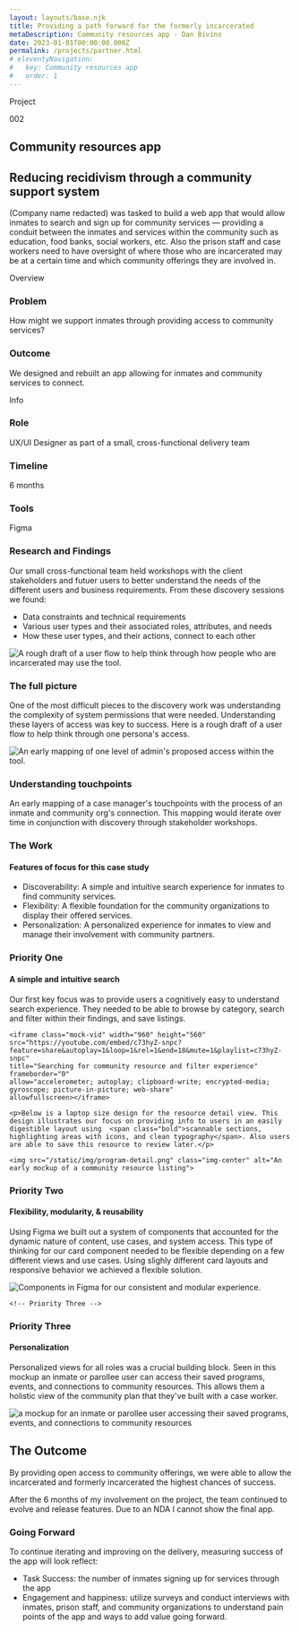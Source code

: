 ```yaml
---
layout: layouts/base.njk
title: Providing a path forward for the formerly incarcerated
metaDescription: Community resources app - Dan Bivins
date: 2023-01-01T00:00:00.000Z
permalink: /projects/partner.html
# eleventyNavigation:
#   key: Community resources app
#   order: 1
---
```



<div class="case-study-content">
    <div class="case-study-content-inner">
        <div id="overview" class="case-study-body">
            <div class="case-info">
                <div class="case-study-info left-info">
                    <div class="section-header-container about">
                        <div class="section-header">
                            <p>Project</p>
                            <p>002</p>
                        </div>
                    </div>
                    <h2 class="proj-name">Community resources app</h2>
                    <h2 class="proj-desc">Reducing recidivism through a community support system</h2>
                    <p>(Company name redacted) was tasked to build a web app that would allow inmates to search and sign up for community services &mdash; providing a conduit between the inmates and services within the community such as education, food banks, social workers, etc. Also the prison staff and case workers need to have oversight of where those who are incarcerated may be at a certain time and which community offerings they are involved in. </p>
                    <div class="section-header-container about">
                        <div class="section-header">
                            <p>Overview</p>
                        </div>
                    </div>
                    <div class="flex">
                        <div class="col-half">
                            <h3>Problem</h3>
                            <p class="process-main-text">How might we support inmates through providing access to community services?</p>
                        </div>
                    <div class="col-half">
                        <h3>Outcome</h3>
                        <p class="process-main-text">We designed and rebuilt an app allowing for inmates and community services to connect.</p>
                    </div>
                </div>
            </div>
            <div class="case-study-info right-info">
                <div class="section-header-container about">
                    <div class="section-header">
                        <p>Info</p>
                    </div>
                </div>
                <div class="case-study-info-right-group">
                    <div>
                        <h3>Role</h3>
                        <p class="case-info-right-text">UX/UI Designer as part of a small, cross-functional delivery team</p>
                    </div>
                    <div>
                        <h3>Timeline</h3>
                        <p class="case-info-right-text">6 months</p>
                    </div>
                </div>
                <div>
                    <h3>Tools</h3>
                    <p class="case-info-right-text">Figma</p>
                </div>
            </div>
        </div>
    </div>
</div>  
    <div class="case-study-body">
        <div class="section-header-container about">
            <div class="section-header">
                <h3>Research and Findings</h3> 
            </div>
        </div>
        <p>Our small cross-functional team held <span class="bold">workshops with the client stakeholders and futuer users</span> to better understand the needs of the different users and business requirements. From these discovery sessions we found:</p>
        <ul>
            <li>Data constraints and technical requirements</li>
            <li>Various user types and their associated roles, attributes, and needs</li>
            <li>How these user types, and their actions, connect to each other</li>
        </ul>
    </div>

<div class="full-width light">
    <div class="flex-thirds flex">
        <div class="col">
            <img src="/static/img/cc_roles.png" alt="A rough draft of a user flow to help think through how people who are incarcerated may use the tool.">   
        </div>
        <div class="col">  
            <h3 class="project-heading">The full picture</h3>
            <p>One of the most difficult pieces to the discovery work was understanding the complexity of system permissions that were needed. Understanding these layers of access was key to success. Here is a rough draft of a user flow to help think through one persona's access.</p>
        </div>
    </div>
    <div class="flex-thirds flex">
        <div class="col">
            <img src="/static/img/sec0.jpg" alt="An early mapping of one level of admin's proposed access within the tool.">
        </div>
        <div class="col">  
            <h3 class="project-heading">Understanding touchpoints</h3>
            <p>An early mapping of a case manager's touchpoints with the process of an inmate and community org's connection. This mapping would <span class="bold">iterate over time in conjunction with discovery through stakeholder workshops.</span></p>
        </div>
    </div>
</div>
        
<div class="full-width">
<div class="case-study-body">
    <div class="section-header-container about">
        <div class="section-header">
            <h3>The Work</h3> 
        </div>
    </div>
    <h4>Features of focus for this case study</h4>
    <ul>
        <li><span class="bold">Discoverability:</span> A simple and intuitive search experience for inmates to find community services.</li>
        <li><span class="bold">Flexibility:</span> A flexible foundation for the community organizations to display their offered services.</li>
        <li><span class="bold">Personalization:</span> A personalized experience for inmates to view and manage their involvement with community partners.</li>
    </ul>
</div>
</div>
<div class="case-study-body">
    <div class="section-header-container about">
        <div class="section-header">
            <h3>Priority One</h3> 
        </div>
    </div>
    <div class="bsc-2-grid">
        <h4><span class="section-callout">A simple and intuitive search</span></h4>
        <p>Our first key focus was to provide users a cognitively easy to understand search experience. They needed to be able to <span class="bold">browse</span> by category, <span class="bold">search and filter</span> within their findings, and <span class="bold">save</span> listings.</span><p>
    </div>
    

    <iframe class="mock-vid" width="960" height="560"
    src="https://youtube.com/embed/c73hyZ-snpc?feature=share&autoplay=1&loop=1&rel=1&end=18&mute=1&playlist=c73hyZ-snpc"
    title="Searching for community resource and filter experience"
    frameborder="0"
    allow="accelerometer; autoplay; clipboard-write; encrypted-media; gyroscope; picture-in-picture; web-share"
    allowfullscreen></iframe>

    <p>Below is a laptop size design for the resource detail view. This design illustrates our focus on providing info to users in an easily digestible layout using  <span class="bold">scannable sections, highlighting areas with icons, and clean typography</span>. Also users are able to save this resource to review later.</p>

    <img src="/static/img/program-detail.png" class="img-center" alt="An early mockup of a community resource listing">


</div>   

<!-- Priority Two -->
<div class="case-study-body">
    <div class="section-header-container about">
        <div class="section-header">
            <h3>Priority Two</h3> 
        </div>
    </div>
    <div class="bsc-2-grid">
        <h4><span class="section-callout">Flexibility, modularity, &amp; reusability</span></h4>
        <div>
            <p>Using Figma we built out a system of components that accounted for the dynamic nature of content, use cases, and system access. This type of thinking for our card component needed to be flexible depending on a few different views and use cases. Using slighly different card layouts and responsive behavior we achieved a flexible solution. </p>
        </div>
    </div>
    </div>
<div class="full-width light">
    <img class="img-center flex" src="/static/img/sec1-crop.png" alt="Components in Figma for our consistent and modular experience.">
</div>
</div>

    <!-- Priority Three -->
 
<div class="case-study-body">
    <div class="section-header-container about">
        <div class="section-header">
            <h3>Priority Three</h3> 
        </div>
    </div>
    <div class="">
        <h4><span class="section-callout">Personalization</span></h4>
        <div>
            <p>Personalized views for all roles was a crucial building block. Seen in this mockup an inmate or parollee user can access their saved programs, events, and connections to community resources. This allows them a holistic view of the community plan that they've built with a case worker.</p>
        </div>
    </div>
    </div>
    <div class="full-width light">
    <img class="img-center flex" src="/static/img/programs.png" alt="a mockup for an inmate or parollee user accessing their saved programs, events, and connections to community resources">
    </div>
</div>

</div>

<div class="full-width light">
    <div class="case-study-body">
        <h2>The Outcome</h2>
        <p>By providing open access to community offerings, we were able to allow the incarcerated and formerly incarcerated the highest chances of success. </p>
        <p>After the 6 months of my involvement on the project, the team continued to evolve and release features. Due to an NDA I cannot show the final app.</p>

<!-- ![An early mobile mockup showing program offerings (on the left) for someone who is incarcerated and a community program's listing (on the right).](/static/img/cc-mobile.jpg) 

![Various states of a user looking for, filtering, and signing up for a program.](/static/img/sec8.jpg)  -->

<h3>Going Forward</h3>
<p>To continue iterating and improving on the delivery, measuring success of the app will look reflect:
    <ul>
        <li><span class="bold">Task Success:</span> the number of inmates signing up for services through the app</li>
        <li><span class="bold">Engagement and happiness:</span> utilize surveys and conduct interviews with inmates, prison staff, and community organizations to understand pain points of the app and ways to add value going forward.</li>
</div>
</div>  